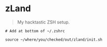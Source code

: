 # zLand
> My hacktastic ZSH setup.

```
# Add at bottom of ~/.zshrc

source ~/where/you/checked/out/zland/init.sh
```

